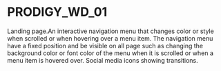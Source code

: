 # PRODIGY_WD_01
Landing page.An interactive navigation menu that changes color or style when scrolled or when hovering over a menu item. The navigation menu have a fixed position and be visible on all page such as changing the background color or font color of the menu when it is scrolled or when a menu item is hovered over. Social media icons showing transitions.

